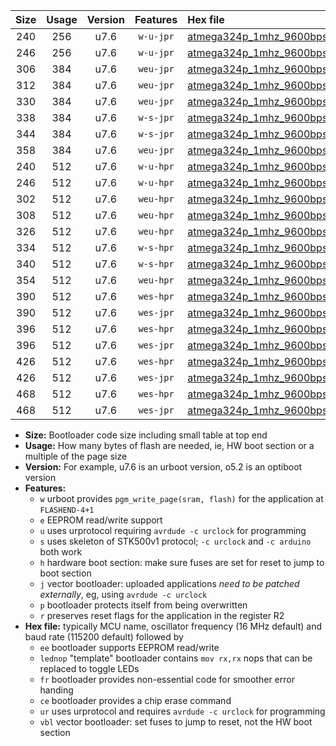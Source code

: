 |Size|Usage|Version|Features|Hex file|
|:-:|:-:|:-:|:-:|:--|
|240|256|u7.6|`w-u-jpr`|[atmega324p_1mhz_9600bps_ur_vbl.hex](https://raw.githubusercontent.com/stefanrueger/urboot/main/bootloaders/atmega324p/fcpu_1mhz/9600_bps/atmega324p_1mhz_9600bps_ur_vbl.hex)|
|246|256|u7.6|`w-u-jpr`|[atmega324p_1mhz_9600bps_lednop_ur_vbl.hex](https://raw.githubusercontent.com/stefanrueger/urboot/main/bootloaders/atmega324p/fcpu_1mhz/9600_bps/atmega324p_1mhz_9600bps_lednop_ur_vbl.hex)|
|306|384|u7.6|`weu-jpr`|[atmega324p_1mhz_9600bps_ee_ur_vbl.hex](https://raw.githubusercontent.com/stefanrueger/urboot/main/bootloaders/atmega324p/fcpu_1mhz/9600_bps/atmega324p_1mhz_9600bps_ee_ur_vbl.hex)|
|312|384|u7.6|`weu-jpr`|[atmega324p_1mhz_9600bps_ee_lednop_ur_vbl.hex](https://raw.githubusercontent.com/stefanrueger/urboot/main/bootloaders/atmega324p/fcpu_1mhz/9600_bps/atmega324p_1mhz_9600bps_ee_lednop_ur_vbl.hex)|
|330|384|u7.6|`weu-jpr`|[atmega324p_1mhz_9600bps_ee_lednop_fr_ur_vbl.hex](https://raw.githubusercontent.com/stefanrueger/urboot/main/bootloaders/atmega324p/fcpu_1mhz/9600_bps/atmega324p_1mhz_9600bps_ee_lednop_fr_ur_vbl.hex)|
|338|384|u7.6|`w-s-jpr`|[atmega324p_1mhz_9600bps_vbl.hex](https://raw.githubusercontent.com/stefanrueger/urboot/main/bootloaders/atmega324p/fcpu_1mhz/9600_bps/atmega324p_1mhz_9600bps_vbl.hex)|
|344|384|u7.6|`w-s-jpr`|[atmega324p_1mhz_9600bps_lednop_vbl.hex](https://raw.githubusercontent.com/stefanrueger/urboot/main/bootloaders/atmega324p/fcpu_1mhz/9600_bps/atmega324p_1mhz_9600bps_lednop_vbl.hex)|
|358|384|u7.6|`weu-jpr`|[atmega324p_1mhz_9600bps_ee_lednop_fr_ce_ur_vbl.hex](https://raw.githubusercontent.com/stefanrueger/urboot/main/bootloaders/atmega324p/fcpu_1mhz/9600_bps/atmega324p_1mhz_9600bps_ee_lednop_fr_ce_ur_vbl.hex)|
|240|512|u7.6|`w-u-hpr`|[atmega324p_1mhz_9600bps_ur.hex](https://raw.githubusercontent.com/stefanrueger/urboot/main/bootloaders/atmega324p/fcpu_1mhz/9600_bps/atmega324p_1mhz_9600bps_ur.hex)|
|246|512|u7.6|`w-u-hpr`|[atmega324p_1mhz_9600bps_lednop_ur.hex](https://raw.githubusercontent.com/stefanrueger/urboot/main/bootloaders/atmega324p/fcpu_1mhz/9600_bps/atmega324p_1mhz_9600bps_lednop_ur.hex)|
|302|512|u7.6|`weu-hpr`|[atmega324p_1mhz_9600bps_ee_ur.hex](https://raw.githubusercontent.com/stefanrueger/urboot/main/bootloaders/atmega324p/fcpu_1mhz/9600_bps/atmega324p_1mhz_9600bps_ee_ur.hex)|
|308|512|u7.6|`weu-hpr`|[atmega324p_1mhz_9600bps_ee_lednop_ur.hex](https://raw.githubusercontent.com/stefanrueger/urboot/main/bootloaders/atmega324p/fcpu_1mhz/9600_bps/atmega324p_1mhz_9600bps_ee_lednop_ur.hex)|
|326|512|u7.6|`weu-hpr`|[atmega324p_1mhz_9600bps_ee_lednop_fr_ur.hex](https://raw.githubusercontent.com/stefanrueger/urboot/main/bootloaders/atmega324p/fcpu_1mhz/9600_bps/atmega324p_1mhz_9600bps_ee_lednop_fr_ur.hex)|
|334|512|u7.6|`w-s-hpr`|[atmega324p_1mhz_9600bps.hex](https://raw.githubusercontent.com/stefanrueger/urboot/main/bootloaders/atmega324p/fcpu_1mhz/9600_bps/atmega324p_1mhz_9600bps.hex)|
|340|512|u7.6|`w-s-hpr`|[atmega324p_1mhz_9600bps_lednop.hex](https://raw.githubusercontent.com/stefanrueger/urboot/main/bootloaders/atmega324p/fcpu_1mhz/9600_bps/atmega324p_1mhz_9600bps_lednop.hex)|
|354|512|u7.6|`weu-hpr`|[atmega324p_1mhz_9600bps_ee_lednop_fr_ce_ur.hex](https://raw.githubusercontent.com/stefanrueger/urboot/main/bootloaders/atmega324p/fcpu_1mhz/9600_bps/atmega324p_1mhz_9600bps_ee_lednop_fr_ce_ur.hex)|
|390|512|u7.6|`wes-hpr`|[atmega324p_1mhz_9600bps_ee.hex](https://raw.githubusercontent.com/stefanrueger/urboot/main/bootloaders/atmega324p/fcpu_1mhz/9600_bps/atmega324p_1mhz_9600bps_ee.hex)|
|390|512|u7.6|`wes-jpr`|[atmega324p_1mhz_9600bps_ee_vbl.hex](https://raw.githubusercontent.com/stefanrueger/urboot/main/bootloaders/atmega324p/fcpu_1mhz/9600_bps/atmega324p_1mhz_9600bps_ee_vbl.hex)|
|396|512|u7.6|`wes-hpr`|[atmega324p_1mhz_9600bps_ee_lednop.hex](https://raw.githubusercontent.com/stefanrueger/urboot/main/bootloaders/atmega324p/fcpu_1mhz/9600_bps/atmega324p_1mhz_9600bps_ee_lednop.hex)|
|396|512|u7.6|`wes-jpr`|[atmega324p_1mhz_9600bps_ee_lednop_vbl.hex](https://raw.githubusercontent.com/stefanrueger/urboot/main/bootloaders/atmega324p/fcpu_1mhz/9600_bps/atmega324p_1mhz_9600bps_ee_lednop_vbl.hex)|
|426|512|u7.6|`wes-hpr`|[atmega324p_1mhz_9600bps_ee_lednop_fr.hex](https://raw.githubusercontent.com/stefanrueger/urboot/main/bootloaders/atmega324p/fcpu_1mhz/9600_bps/atmega324p_1mhz_9600bps_ee_lednop_fr.hex)|
|426|512|u7.6|`wes-jpr`|[atmega324p_1mhz_9600bps_ee_lednop_fr_vbl.hex](https://raw.githubusercontent.com/stefanrueger/urboot/main/bootloaders/atmega324p/fcpu_1mhz/9600_bps/atmega324p_1mhz_9600bps_ee_lednop_fr_vbl.hex)|
|468|512|u7.6|`wes-hpr`|[atmega324p_1mhz_9600bps_ee_lednop_fr_ce.hex](https://raw.githubusercontent.com/stefanrueger/urboot/main/bootloaders/atmega324p/fcpu_1mhz/9600_bps/atmega324p_1mhz_9600bps_ee_lednop_fr_ce.hex)|
|468|512|u7.6|`wes-jpr`|[atmega324p_1mhz_9600bps_ee_lednop_fr_ce_vbl.hex](https://raw.githubusercontent.com/stefanrueger/urboot/main/bootloaders/atmega324p/fcpu_1mhz/9600_bps/atmega324p_1mhz_9600bps_ee_lednop_fr_ce_vbl.hex)|

- **Size:** Bootloader code size including small table at top end
- **Usage:** How many bytes of flash are needed, ie, HW boot section or a multiple of the page size
- **Version:** For example, u7.6 is an urboot version, o5.2 is an optiboot version
- **Features:**
  + `w` urboot provides `pgm_write_page(sram, flash)` for the application at `FLASHEND-4+1`
  + `e` EEPROM read/write support
  + `u` uses urprotocol requiring `avrdude -c urclock` for programming
  + `s` uses skeleton of STK500v1 protocol; `-c urclock` and `-c arduino` both work
  + `h` hardware boot section: make sure fuses are set for reset to jump to boot section
  + `j` vector bootloader: uploaded applications *need to be patched externally*, eg, using `avrdude -c urclock`
  + `p` bootloader protects itself from being overwritten
  + `r` preserves reset flags for the application in the register R2
- **Hex file:** typically MCU name, oscillator frequency (16 MHz default) and baud rate (115200 default) followed by
  + `ee` bootloader supports EEPROM read/write
  + `lednop` "template" bootloader contains `mov rx,rx` nops that can be replaced to toggle LEDs
  + `fr` bootloader provides non-essential code for smoother error handing
  + `ce` bootloader provides a chip erase command
  + `ur` uses urprotocol and requires `avrdude -c urclock` for programming
  + `vbl` vector bootloader: set fuses to jump to reset, not the HW boot section
